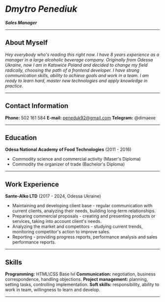 *Dmytro Penediuk*
=====

***Sales Manager***
____

About Myself
---
*Hey everybody who's reading this right now. I have 8 years experience as a manager in a large alcoholic beverage company. Originally from Odessa Ukraine, now I am in Katowice Poland and decided to change my field radically, choosing the path of a frontend developer. I have strong communication skills, ability to achieve goals and work in a team. I am ready to learn hard, master new technologies and apply knowledge in practice.*
___
Contact Information
---
**Phone:** 502 161 584
**E-mail:** peneduk92@gmail.com
**Telegram:** @dimaexe
___

Education
--------
**Odesa National Academy of Food Technologies** (2011 - 2016)
- Commodity science and commercial activity (Maser's Diploma)
- Commodity the organizer of trade (Bachelor's Diploma)
___

Work Experience
---
**Sante-Alko LTD** (2017 - 2024, Odessa Ukraine) 
- Maintaining and developing client base - regular communication with current clients, analyzing their needs, building long-term relationships.
- Preparing commercial proposals - creating and presenting products or services, taking into account client's needs.
- Analyzing the market and competitors  - studying current trends, monitoring competitor's action to improve sales.
- Reporting - providing progress reports, performance analysis and sales performance reports.
___

Skills
---
**Programming:** HTML\CSS Base lvl
**Communication:** negotiation, business correspondence, handling objections.
**Project management:** planning, setting tasks, controlling implementation.
**Soft skills:** responsibility, ability to work in team, willingness to learn and develop.
___
